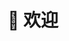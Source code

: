 ---
title: 👋 欢迎
description: RoidMC Docs | Intro
sidebar:
  # 为链接设置自定义标签
  label: 自定义侧边栏
  # 为链接设置自定义顺序（数字越小显示在上方）
  order: 2
  # 为链接添加徽章
  badge:
    text: New
    variant: tip
---